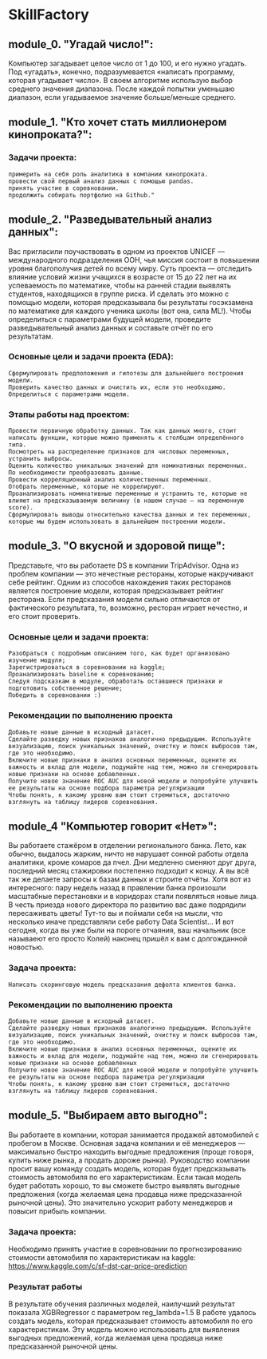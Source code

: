 # SkillFactory

## module_0. "Угадай число!":

Компьютер загадывает целое число от 1 до 100, и его нужно угадать.
Под «угадать», конечно, подразумевается «написать программу, которая угадывает число».
В своем алгоритме использую выбор среднего значения диапазона. После каждой попытки уменьшаю диапазон, если угадываемое значение больше/меньше среднего.


## module_1. "Кто хочет стать миллионером кинопроката?":

### Задачи проекта:

    примерить на себя роль аналитика в компании кинопроката.
    провести свой первый анализ данных с помощью pandas.
    принять участие в соревновании.
    продолжить собирать портфолио на Github."

## module_2. "Разведывательный анализ данных":

 Вас пригласили поучаствовать в одном из проектов UNICEF — международного подразделения ООН, чья миссия состоит в повышении уровня благополучия детей по всему миру. Суть проекта — отследить влияние условий жизни учащихся в возрасте от 15 до 22 лет на их успеваемость по математике, чтобы на ранней стадии выявлять студентов, находящихся в группе риска. И сделать это можно с помощью модели, которая предсказывала бы результаты госэкзамена по математике для каждого ученика школы (вот она, сила ML!). Чтобы определиться с параметрами будущей модели, проведите разведывательный анализ данных и составьте отчёт по его результатам.

### Основные цели и задачи проекта (EDA):

    Сформулировать предположения и гипотезы для дальнейшего построения модели.
    Проверить качество данных и очистить их, если это необходимо.
    Определиться с параметрами модели.

### Этапы работы над проектом:

    Провести первичную обработку данных. Так как данных много, стоит написать функции, которые можно применять к столбцам определённого типа.
    Посмотреть на распределение признаков для числовых переменных, устранить выбросы.
    Оценить количество уникальных значений для номинативных переменных.
    По необходимости преобразовать данные.
    Провести корреляционный анализ количественных переменных.
    Отобрать переменные, которые не коррелируют.
    Проанализировать номинативные переменные и устранить те, которые не влияют на предсказываемую величину (в нашем случае — на переменную score).
    Сформулировать выводы относительно качества данных и тех переменных, которые мы будем использовать в дальнейшем построении модели.

## module_3. "О вкусной и здоровой пище":

Представьте, что вы работаете DS в компании TripAdvisor. Одна из проблем компании — это нечестные рестораны, которые накручивают себе рейтинг. Одним из способов нахождения таких ресторанов является построение модели, которая предсказывает рейтинг ресторана. Если предсказания модели сильно отличаются от фактического результата, то, возможно, ресторан играет нечестно, и его стоит проверить.

### Основные цели и задачи проекта:

    Разобраться с подробным описанием того, как будет организовано изучение модуля;
    Зарегистрироваться в соревновании на kaggle;
    Проанализировать baseline к соревнованию;
    Следуя подсказкам в модуле, обработать оставшиеся признаки и подготовить собственное решение;
    Победить в соревновании :)

### Рекомендации по выполнению проекта

    Добавьте новые данные в исходный датасет.
    Сделайте разведку новых признаков аналогично предыдущим. Используйте визуализацию, поиск уникальных значений, очистку и поиск выбросов там, где это необходимо.
    Включите новые признаки в анализ основных переменных, оцените их важность и вклад для модели, подумайте над тем, можно ли сгенерировать новые признаки на основе добавленных.
    Получите новое значение ROC AUC для новой модели и попробуйте улучшить ее результаты на основе подбора параметра регуляризации
    Чтобы понять, к какому уровню вам стоит стремиться, достаточно взглянуть на таблицу лидеров соревнования.


## module_4 "Компьютер говорит «Нет»":

Вы работаете стажёром в отделении регионального банка. Лето, как обычно, выдалось жарким, ничто не нарушает сонной работы отдела аналитики, кроме комаров да пчел. Дни медленно сменяют друг друга, последний месяц стажировки постепенно подходит к концу. А вы всё так же делаете запросы к базам данных и строите отчёты. Хотя вот из интересного: пару недель назад в правлении банка произошли масштабные перестановки и в коридорах стали появляться новые лица. В честь приезда нового директора по развитию вас даже подрядили пересаживать цветы! Тут-то вы и поймали себя на мысли, что несколько иначе представляли себе работу Data Scientist… И вот сегодня, когда вы уже были на пороге отчаяния, ваш начальник (все называеют его просто Колей) наконец пришёл к вам с долгожданной новостью.

### Задача проекта:

    Написать скоринговую модель предсказания дефолта клиентов банка.

### Рекомендации по выполнению проекта

    Добавьте новые данные в исходный датасет.
    Сделайте разведку новых признаков аналогично предыдущим. Используйте визуализацию, поиск уникальных значений, очистку и поиск выбросов там, где это необходимо.
    Включите новые признаки в анализ основных переменных, оцените их важность и вклад для модели, подумайте над тем, можно ли сгенерировать новые признаки на основе добавленных
    Получите новое значение ROC AUC для новой модели и попробуйте улучшить ее результаты на основе подбора параметра регуляризации
    Чтобы понять, к какому уровню вам стоит стремиться, достаточно взглянуть на таблицу лидеров соревнования.

## module_5. "Выбираем авто выгодно":

Вы работаете в компании, которая занимается продажей автомобилей с пробегом в Москве. Основная задача компании и её менеджеров — максимально быстро находить выгодные предложения (проще говоря, купить ниже рынка, а продать дороже рынка). Руководство компании просит вашу команду создать модель, которая будет предсказывать стоимость автомобиля по его характеристикам. Если такая модель будет работать хорошо, то вы сможете быстро выявлять выгодные предложения (когда желаемая цена продавца ниже предсказанной рыночной цены). Это значительно ускорит работу менеджеров и повысит прибыль компании.

### Задача проекта:

Необходимо принять участие в соревновании по прогнозированию стоимости автомобиля по характеристикам на kaggle: https://www.kaggle.com/c/sf-dst-car-price-prediction

### Результат работы
В результате обучения различных моделей, наилучший результат показала XGBRegressor с параметром reg_lambda=1.5 В работе удалось создать модель, которая предсказывает стоимость автомобиля по его характеристикам. Эту модель можно использовать для выявления выгодных предложений, когда желаемая цена продавца ниже предсказанной рыночной цены.